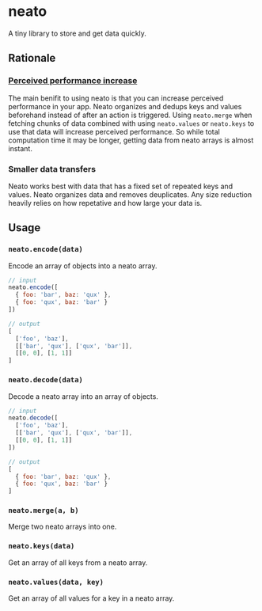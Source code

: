 # neato
A tiny library to store and get data quickly.

## Rationale

### [Perceived performance increase](https://en.wikipedia.org/wiki/Perceived_performance)

The main benifit to using neato is that you can increase perceived performance in your app. Neato organizes and dedups keys and values beforehand instead of after an action is triggered. Using `neato.merge` when fetching chunks of data combined with using `neato.values` or `neato.keys` to use that data will increase perceived performance. So while total computation time it may be longer, getting data from neato arrays is almost instant.

### Smaller data transfers

Neato works best with data that has a fixed set of repeated keys and values. Neato organizes data and removes deuplicates. Any size reduction heavily relies on how repetative and how large your data is.

## Usage

### `neato.encode(data)`

Encode an array of objects into a neato array.

```js
// input
neato.encode([
  { foo: 'bar', baz: 'qux' },
  { foo: 'qux', baz: 'bar' }
])

// output
[
  ['foo', 'baz'],
  [['bar', 'qux'], ['qux', 'bar']],
  [[0, 0], [1, 1]]
]
```

### `neato.decode(data)`

Decode a neato array into an array of objects.

```js
// input
neato.decode([
  ['foo', 'baz'],
  [['bar', 'qux'], ['qux', 'bar']],
  [[0, 0], [1, 1]]
])

// output
[
  { foo: 'bar', baz: 'qux' },
  { foo: 'qux', baz: 'bar' }
]
```

### `neato.merge(a, b)`

Merge two neato arrays into one.

### `neato.keys(data)`

Get an array of all keys from a neato array.

### `neato.values(data, key)`

Get an array of all values for a key in a neato array.
